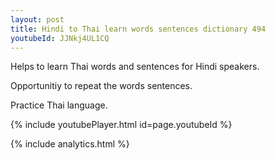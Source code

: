 ```yaml
---
layout: post
title: Hindi to Thai learn words sentences dictionary 494 
youtubeId: JJNkj4UL1CQ
---
```

 
 
Helps to learn Thai words and sentences for Hindi speakers.

Opportunitiy to repeat the words sentences. 

Practice Thai language. 
 
{% include youtubePlayer.html id=page.youtubeId %}
 
 
{% include analytics.html %}